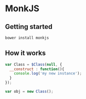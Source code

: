 MonkJS
======
## Getting started
```javascript
bower install monkjs
```
## How it works
```javascript
var Class = $Class(null, {
  __construct : function(){
    console.log('my new instance');
  }
});

var obj = new Class();
```
